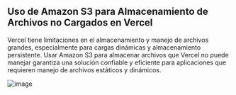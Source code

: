 <!-- <div align="center">
  
![image](https://github.com/user-attachments/assets/7ec5b32a-6592-4485-b7f6-f8ee7c4e9285)

</div> -->

## Uso de Amazon S3 para Almacenamiento de Archivos no Cargados en Vercel
Vercel tiene limitaciones en el almacenamiento y manejo de archivos grandes, especialmente para cargas dinámicas y almacenamiento persistente.
Usar Amazon S3 para almacenar archivos que Vercel no puede manejar garantiza una solución confiable y eficiente
para aplicaciones que requieren manejo de archivos estáticos y dinámicos.

![image](https://github.com/user-attachments/assets/5873f0ca-f560-46b8-bf68-7b98a68ce106)

